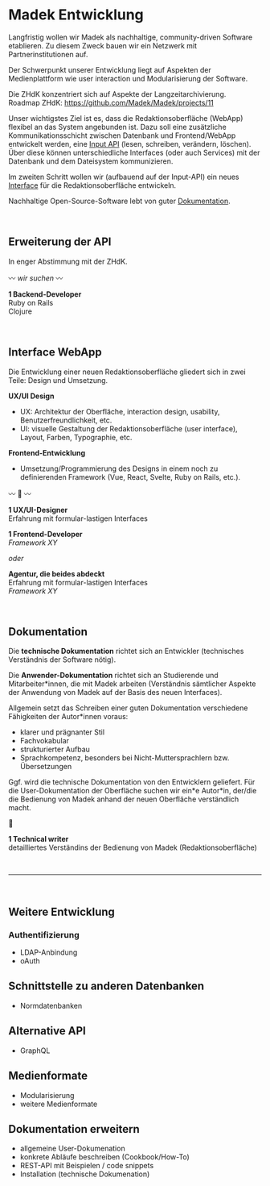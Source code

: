 # Madek Entwicklung

Langfristig wollen wir Madek als nachhaltige, community-driven Software etablieren. Zu diesem Zweck bauen wir ein Netzwerk mit Partnerinstitutionen auf.  

Der Schwerpunkt unserer Entwicklung liegt auf Aspekten der Medienplattform wie user interaction und Modularisierung der Software.  

Die ZHdK konzentriert sich auf Aspekte der Langzeitarchivierung.  
Roadmap ZHdK: https://github.com/Madek/Madek/projects/11

Unser wichtigstes Ziel ist es, dass die Redaktionsoberfläche (WebApp) flexibel an das System angebunden ist. Dazu soll eine zusätzliche Kommunikationsschicht zwischen Datenbank und Frontend/WebApp entwickelt werden, eine [Input API](#Erweiterung-der-API) (lesen, schreiben, verändern, löschen). Über diese können unterschiedliche Interfaces (oder auch Services) mit der Datenbank und dem Dateisystem kommunizieren.  

Im zweiten Schritt wollen wir (aufbauend auf der Input-API) ein neues [Interface](#Interface-WebApp) für die Redaktionsoberfläche entwickeln.  

Nachhaltige Open-Source-Software lebt von guter [Dokumentation](#Dokumentation).  

&nbsp; 

## Erweiterung der API

In enger Abstimmung mit der ZHdK. 

:wavy_dash: *wir suchen* :wavy_dash:

**1 Backend-Developer**  
Ruby on Rails  
Clojure  

&nbsp; 

## Interface WebApp

Die Entwicklung einer neuen Redaktionsoberfläche gliedert sich in zwei Teile: Design und Umsetzung.

**UX/UI Design**
- UX: Architektur der Oberfläche, interaction design, usability, Benutzerfreundlichkeit, etc.
- UI: visuelle Gestaltung der Redaktionsoberfläche (user interface), Layout, Farben, Typographie, etc.

**Frontend-Entwicklung**
   - Umsetzung/Programmierung des Designs in einem noch zu definierenden Framework (Vue, React, Svelte, Ruby on Rails, etc.).


:wavy_dash: :eyes: :wavy_dash:

**1 UX/UI-Designer**  
Erfahrung mit formular-lastigen Interfaces

**1 Frontend-Developer**  
*Framework XY*

*oder*  

**Agentur, die beides abdeckt**  
Erfahrung mit formular-lastigen Interfaces  
*Framework XY*

&nbsp; 

## Dokumentation

Die **technische Dokumentation** richtet sich an Entwickler (technisches Verständnis der Software nötig). 

Die **Anwender-Dokumentation** richtet sich an Studierende und Mitarbeiter\*innen, die mit Madek arbeiten (Verständnis sämtlicher Aspekte der Anwendung von Madek auf der Basis des neuen Interfaces). 

Allgemein setzt das Schreiben einer guten Dokumentation verschiedene Fähigkeiten der Autor*innen voraus:
- klarer und prägnanter Stil
- Fachvokabular
- strukturierter Aufbau
- Sprachkompetenz, besonders bei Nicht-Muttersprachlern bzw. Übersetzungen  

Ggf. wird die technische Dokumentation von den Entwicklern geliefert. Für die User-Dokumentation der Oberfläche suchen wir ein\*e Autor\*in, der/die die Bedienung von Madek anhand der neuen Oberfläche verständlich macht.

:eyes:

**1 Technical writer**  
detailliertes Verständins der Bedienung von Madek (Redaktionsoberfläche)  


&nbsp;

---

&nbsp;

## Weitere Entwicklung

### Authentifizierung
- LDAP-Anbindung
- oAuth

## Schnittstelle zu anderen Datenbanken
- Normdatenbanken

## Alternative API
- GraphQL

## Medienformate
- Modularisierung
- weitere Medienformate

## Dokumentation erweitern
- allgemeine User-Dokumenation
- konkrete Abläufe beschreiben (Cookbook/How-To)
- REST-API mit Beispielen / code snippets
- Installation (technische Dokumenation)
